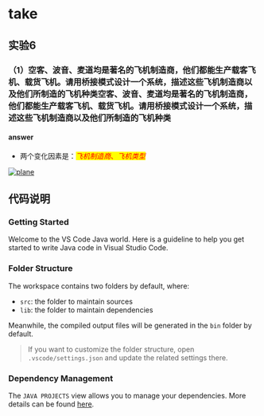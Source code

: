 # take

## 实验6

### **（1）空客、波音、麦道均是著名的飞机制造商，他们都能生产载客飞机、载货飞机。请用桥接模式设计一个系统，描述这些飞机制造商以及他们所制造的飞机种类空客、波音、麦道均是著名的飞机制造商，他们都能生产载客飞机、载货飞机。请用桥接模式设计一个系统，描述这些飞机制造商以及他们所制造的飞机种类**

#### answer

+ 两个变化因素是：<mark><font color=red>*飞机制造商*、*飞机类型*</font></mark>

[![plane](https://s1.328888.xyz/2022/09/19/2lz3p.png)](https://imgloc.com/i/2lz3p)

## 代码说明

### Getting Started

Welcome to the VS Code Java world. Here is a guideline to help you get started to write Java code in Visual Studio Code.

### Folder Structure

The workspace contains two folders by default, where:

+ `src`: the folder to maintain sources
+ `lib`: the folder to maintain dependencies

Meanwhile, the compiled output files will be generated in the `bin` folder by default.

> If you want to customize the folder structure, open `.vscode/settings.json` and update the related settings there.

### Dependency Management

The `JAVA PROJECTS` view allows you to manage your dependencies. More details can be found [here](https://github.com/microsoft/vscode-java-dependency#manage-dependencies).

